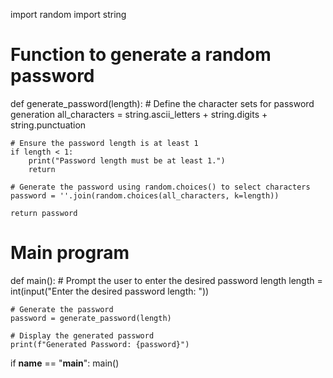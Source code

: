 import random
import string

# Function to generate a random password
def generate_password(length):
    # Define the character sets for password generation
    all_characters = string.ascii_letters + string.digits + string.punctuation
    
    # Ensure the password length is at least 1
    if length < 1:
        print("Password length must be at least 1.")
        return
    
    # Generate the password using random.choices() to select characters
    password = ''.join(random.choices(all_characters, k=length))
    
    return password

# Main program
def main():
    # Prompt the user to enter the desired password length
    length = int(input("Enter the desired password length: "))
    
    # Generate the password
    password = generate_password(length)
    
    # Display the generated password
    print(f"Generated Password: {password}")

if __name__ == "__main__":
    main()
